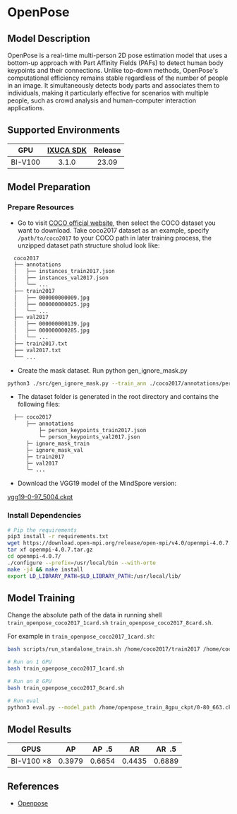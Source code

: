 # OpenPose

## Model Description

OpenPose is a real-time multi-person 2D pose estimation model that uses a bottom-up approach with Part Affinity Fields
(PAFs) to detect human body keypoints and their connections. Unlike top-down methods, OpenPose's computational
efficiency remains stable regardless of the number of people in an image. It simultaneously detects body parts and
associates them to individuals, making it particularly effective for scenarios with multiple people, such as crowd
analysis and human-computer interaction applications.

## Supported Environments

| GPU    | [IXUCA SDK](https://gitee.com/deep-spark/deepspark#%E5%A4%A9%E6%95%B0%E6%99%BA%E7%AE%97%E8%BD%AF%E4%BB%B6%E6%A0%88-ixuca) | Release |
| :----: | :----: | :----: |
| BI-V100 | 3.1.0     |  23.09  |

## Model Preparation

### Prepare Resources

- Go to visit [COCO official website](https://gitee.com/link?target=https%3A%2F%2Fcocodataset.org%2F%23download), then
  select the COCO dataset you want to download. Take coco2017 dataset as an example, specify `/path/to/coco2017` to your
  COCO path in later training process, the unzipped dataset path structure sholud look like:

```bash
  coco2017
  ├── annotations
  │   ├── instances_train2017.json
  │   ├── instances_val2017.json
  │   └── ...
  ├── train2017
  │   ├── 000000000009.jpg
  │   ├── 000000000025.jpg
  │   └── ...
  ├── val2017
  │   ├── 000000000139.jpg
  │   ├── 000000000285.jpg
  │   └── ...
  ├── train2017.txt
  ├── val2017.txt
  └── ...
```

- Create the mask dataset. Run python gen_ignore_mask.py

```bash
python3 ./src/gen_ignore_mask.py --train_ann ./coco2017/annotations/person_keypoints_train2017.json --val_ann ./coco2017/annotations/person_keypoints_val2017.json --train_dir ./coco2017/train2017 --val_dir ./coco2017/val2017
```

- The dataset folder is generated in the root directory and contains the following files:

```bash
  ├── coco2017
      ├── annotations
          ├─ person_keypoints_train2017.json
          └─ person_keypoints_val2017.json
      ├─ ignore_mask_train
      ├─ ignore_mask_val
      ├─ train2017
      ├─ val2017
      └─ ...
```

- Download the VGG19 model of the MindSpore version:

[vgg19-0-97_5004.ckpt](https://download.mindspore.cn/model_zoo/converted_pretrained/vgg/vgg19-0-97_5004.ckpt)

### Install Dependencies

```bash
# Pip the requirements
pip3 install -r requirements.txt
wget https://download.open-mpi.org/release/open-mpi/v4.0/openmpi-4.0.7.tar.gz
tar xf openmpi-4.0.7.tar.gz
cd openmpi-4.0.7/
./configure --prefix=/usr/local/bin --with-orte
make -j4 && make install
export LD_LIBRARY_PATH=$LD_LIBRARY_PATH:/usr/local/lib/
```

## Model Training

Change the absolute path of the data in running shell `train_openpose_coco2017_1card.sh`  `train_openpose_coco2017_8card.sh`.

For example in `train_openpose_coco2017_1card.sh`:

```bash
bash scripts/run_standalone_train.sh /home/coco2017/train2017 /home/coco2017/annotations/person_keypoints_train2017.json /home/coco2017/ignore_mask_train /home/vgg19-0-97_5004.ckpt
```

```bash
# Run on 1 GPU
bash train_openpose_coco2017_1card.sh

# Run on 8 GPU 
bash train_openpose_coco2017_8card.sh

# Run eval
python3 eval.py --model_path /home/openpose_train_8gpu_ckpt/0-80_663.ckpt --imgpath_val coco2017/val2017 --ann coco2017/annotations/person_keypoints_val2017.json
```

## Model Results

| GPUS       | AP     | AP  .5 | AR     | AR  .5 |
|------------|--------|--------|--------|--------|
| BI-V100 ×8 | 0.3979 | 0.6654 | 0.4435 | 0.6889 |

## References

- [Openpose](https://gitee.com/mindspore/models/tree/master/official/cv/OpenPose)
